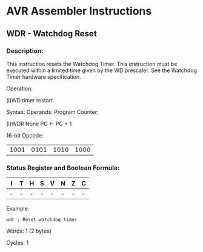 AVR Assembler Instructions
==========================

WDR - Watchdog Reset
--------------------

### <a href="" id="N1A5F0"></a> Description:

This instruction resets the Watchdog Timer. This instruction must be executed within a limited time given by the WD prescaler. See the Watchdog Timer hardware specification.

Operation:

(i)WD timer restart.

Syntax: Operands: Program Counter:

(i)WDR None PC ← PC + 1

16-bit Opcode:

|      |      |      |      |
|------|------|------|------|
| 1001 | 0101 | 1010 | 1000 |

### <a href="" id="N1A623"></a> Status Register and Boolean Formula:

| I   | T   | H   | S   | V   | N   | Z   | C   |
|-----|-----|-----|-----|-----|-----|-----|-----|
| -   | -   | -   | -   | -   | -   | -   | -   |

Example:

``` programlisting
wdr ; Reset watchdog timer
```

Words: 1 (2 bytes)

Cycles: 1
